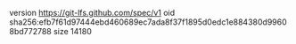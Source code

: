 version https://git-lfs.github.com/spec/v1
oid sha256:efb7f61d97444ebd460689ec7ada8f37f1895d0edc1e884380d99608bd772788
size 14180
